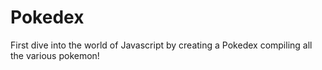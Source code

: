 # Pokedex
First dive into the world of Javascript by creating a Pokedex compiling all the various pokemon!
